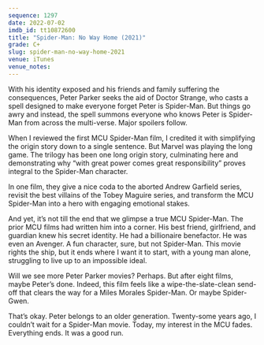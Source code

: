 ```yaml
---
sequence: 1297
date: 2022-07-02
imdb_id: tt10872600
title: "Spider-Man: No Way Home (2021)"
grade: C+
slug: spider-man-no-way-home-2021
venue: iTunes
venue_notes:
---
```


With his identity exposed and his friends and family suffering the consequences, Peter Parker seeks the aid of Doctor Strange, who casts a spell designed to make everyone forget Peter is Spider-Man. But things go awry and instead, the spell summons everyone who knows Peter is Spider-Man from across the multi-verse. Major spoilers follow.

<!-- end -->

When I reviewed <span data-imdb-id="tt2250912">the first MCU Spider-Man film</span>, I credited it with simplifying the origin story down to a single sentence. But Marvel was playing the long game. The trilogy has been one long origin story, culminating here and demonstrating why “with great power comes great responsibility” proves integral to the Spider-Man character.

In one film, they give a nice coda to the aborted Andrew Garfield series, revisit the best villains of the Tobey Maguire series, and transform the MCU Spider-Man into a hero with engaging emotional stakes.

And yet, it’s not till the end that we glimpse a true MCU Spider-Man. The prior MCU films had written him into a corner. His best friend, girlfriend, and guardian knew his secret identity. He had a billionaire benefactor. He was even an Avenger. A fun character, sure, but not Spider-Man. This movie rights the ship, but it ends where I want it to start, with a young man alone, struggling to live up to an impossible ideal.

Will we see more Peter Parker movies? Perhaps. But after eight films, maybe Peter’s done. Indeed, this film feels like a wipe-the-slate-clean send-off that clears the way for a Miles Morales Spider-Man. Or maybe Spider-Gwen.

That’s okay. Peter belongs to an older generation. Twenty-some years ago, I couldn’t wait for a Spider-Man movie. Today, my interest in the MCU fades. Everything ends. It was a good run.
